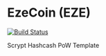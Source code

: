EzeCoin (EZE)
===========

[![Build Status](https://travis-ci.org/RazorLove/ezecoin.png?branch=master)](https://travis-ci.org/RazorLove/ezecoin)


Scrypt Hashcash PoW Template